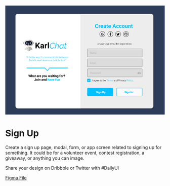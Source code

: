 ![](pic.jpg)
# Sign Up

Create a sign up page, modal, form, or app screen related to signing up for something. It could be for a volunteer event, contest registration, a giveaway, or anything you can image.

Share your design on Dribbble or Twitter with #DailyUI

[Figma File](https://www.figma.com/proto/3TYHkIlcnCoS8gr8NYGGal/Challenge-0001-Login?node-id=3%3A2&scaling=min-zoom)